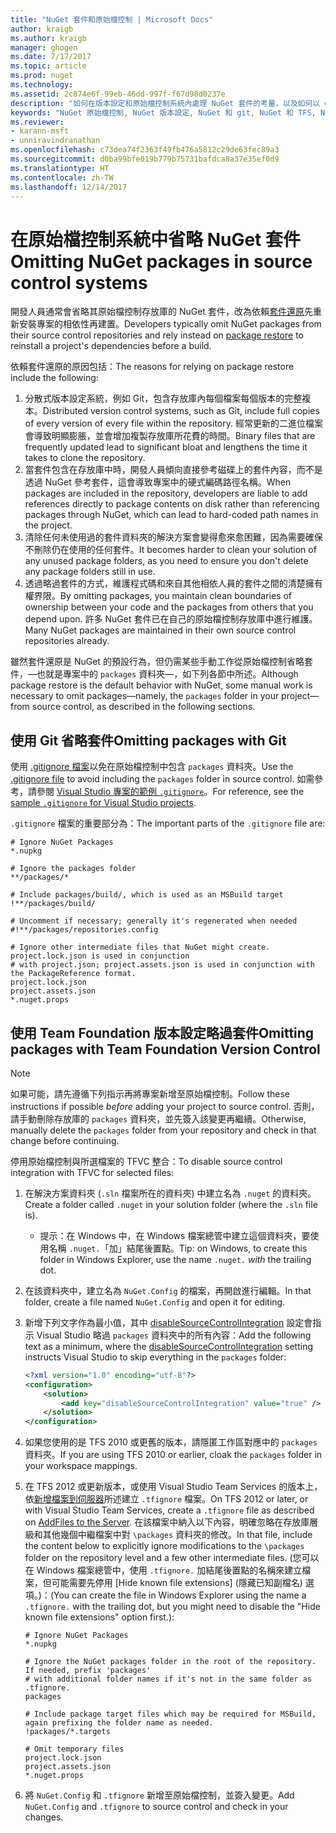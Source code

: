 ```yaml
---
title: "NuGet 套件和原始檔控制 | Microsoft Docs"
author: kraigb
ms.author: kraigb
manager: ghogen
ms.date: 7/17/2017
ms.topic: article
ms.prod: nuget
ms.technology: 
ms.assetid: 2c874e6f-99eb-46dd-997f-f67d98d0237e
description: "如何在版本設定和原始檔控制系統內處理 NuGet 套件的考量，以及如何以 git 和 TFVC 省略套件。"
keywords: "NuGet 原始檔控制, NuGet 版本設定, NuGet 和 git, NuGet 和 TFS, NuGet 和 TFVC, 省略套件, 原始檔控制存放庫, 版本設定存放庫"
ms.reviewer:
- karann-msft
- unniravindranathan
ms.openlocfilehash: c73dea74f2363f49fb476a5812c29de63fec89a3
ms.sourcegitcommit: d0ba99bfe019b779b75731bafdca8a37e35ef0d9
ms.translationtype: HT
ms.contentlocale: zh-TW
ms.lasthandoff: 12/14/2017
---
```

# <a name="omitting-nuget-packages-in-source-control-systems"></a><span data-ttu-id="dc382-104">在原始檔控制系統中省略 NuGet 套件</span><span class="sxs-lookup"><span data-stu-id="dc382-104">Omitting NuGet packages in source control systems</span></span>

<span data-ttu-id="dc382-105">開發人員通常會省略其原始檔控制存放庫的 NuGet 套件，改為依賴[套件還原](../consume-packages/package-restore.md)先重新安裝專案的相依性再建置。</span><span class="sxs-lookup"><span data-stu-id="dc382-105">Developers typically omit NuGet packages from their source control repositories and rely instead on [package restore](../consume-packages/package-restore.md) to reinstall a project's dependencies before a build.</span></span>

<span data-ttu-id="dc382-106">依賴套件還原的原因包括：</span><span class="sxs-lookup"><span data-stu-id="dc382-106">The reasons for relying on package restore include the following:</span></span>

1. <span data-ttu-id="dc382-107">分散式版本設定系統，例如 Git，包含存放庫內每個檔案每個版本的完整複本。</span><span class="sxs-lookup"><span data-stu-id="dc382-107">Distributed version control systems, such as Git, include full copies of every version of every file within the repository.</span></span> <span data-ttu-id="dc382-108">經常更新的二進位檔案會導致明顯膨脹，並會增加複製存放庫所花費的時間。</span><span class="sxs-lookup"><span data-stu-id="dc382-108">Binary files that are frequently updated lead to significant bloat and lengthens the time it takes to clone the repository.</span></span>
1. <span data-ttu-id="dc382-109">當套件包含在存放庫中時，開發人員傾向直接參考磁碟上的套件內容，而不是透過 NuGet 參考套件，這會導致專案中的硬式編碼路徑名稱。</span><span class="sxs-lookup"><span data-stu-id="dc382-109">When packages are included in the repository, developers are liable to add references directly to package contents on disk rather than referencing packages through NuGet, which can lead to hard-coded path names in the project.</span></span>
1. <span data-ttu-id="dc382-110">清除任何未使用過的套件資料夾的解決方案會變得愈來愈困難，因為需要確保不刪除仍在使用的任何套件。</span><span class="sxs-lookup"><span data-stu-id="dc382-110">It becomes harder to clean your solution of any unused package folders, as you need to ensure you don't delete any package folders still in use.</span></span>
1. <span data-ttu-id="dc382-111">透過略過套件的方式，維護程式碼和來自其他相依人員的套件之間的清楚擁有權界限。</span><span class="sxs-lookup"><span data-stu-id="dc382-111">By omitting packages, you maintain clean boundaries of ownership between your code and the packages from others that you depend upon.</span></span> <span data-ttu-id="dc382-112">許多 NuGet 套件已在自己的原始檔控制存放庫中進行維護。</span><span class="sxs-lookup"><span data-stu-id="dc382-112">Many NuGet packages are maintained in their own source control repositories already.</span></span>

<span data-ttu-id="dc382-113">雖然套件還原是 NuGet 的預設行為，但仍需某些手動工作從原始檔控制省略套件，&mdash;也就是專案中的 `packages` 資料夾&mdash;，如下列各節中所述。</span><span class="sxs-lookup"><span data-stu-id="dc382-113">Although package restore is the default behavior with NuGet, some manual work is necessary to omit packages&mdash;namely, the `packages` folder in your project&mdash;from source control, as described in the following sections.</span></span>

## <a name="omitting-packages-with-git"></a><span data-ttu-id="dc382-114">使用 Git 省略套件</span><span class="sxs-lookup"><span data-stu-id="dc382-114">Omitting packages with Git</span></span>

<span data-ttu-id="dc382-115">使用 [.gitignore 檔案](https://git-scm.com/docs/gitignore)以免在原始檔控制中包含 `packages` 資料夾。</span><span class="sxs-lookup"><span data-stu-id="dc382-115">Use the [.gitignore file](https://git-scm.com/docs/gitignore) to avoid including the `packages` folder in source control.</span></span> <span data-ttu-id="dc382-116">如需參考，請參閱 [Visual Studio 專案的範例 `.gitignore`](https://github.com/github/gitignore/blob/master/VisualStudio.gitignore)。</span><span class="sxs-lookup"><span data-stu-id="dc382-116">For reference, see the [sample `.gitignore` for Visual Studio projects](https://github.com/github/gitignore/blob/master/VisualStudio.gitignore).</span></span>

<span data-ttu-id="dc382-117">`.gitignore` 檔案的重要部分為：</span><span class="sxs-lookup"><span data-stu-id="dc382-117">The important parts of the `.gitignore` file are:</span></span>

```
# Ignore NuGet Packages
*.nupkg

# Ignore the packages folder
**/packages/*

# Include packages/build/, which is used as an MSBuild target
!**/packages/build/

# Uncomment if necessary; generally it's regenerated when needed
#!**/packages/repositories.config

# Ignore other intermediate files that NuGet might create. project.lock.json is used in conjunction
# with project.json; project.assets.json is used in conjunction with the PackageReference format.
project.lock.json
project.assets.json
*.nuget.props
```

## <a name="omitting-packages-with-team-foundation-version-control"></a><span data-ttu-id="dc382-118">使用 Team Foundation 版本設定略過套件</span><span class="sxs-lookup"><span data-stu-id="dc382-118">Omitting packages with Team Foundation Version Control</span></span>

> [!Note]
> <span data-ttu-id="dc382-119">如果可能，請先遵循下列指示再將專案新增至原始檔控制。</span><span class="sxs-lookup"><span data-stu-id="dc382-119">Follow these instructions if possible *before* adding your project to source control.</span></span> <span data-ttu-id="dc382-120">否則，請手動刪除存放庫的 `packages` 資料夾，並先簽入該變更再繼續。</span><span class="sxs-lookup"><span data-stu-id="dc382-120">Otherwise, manually delete the `packages` folder from your repository and check in that change before continuing.</span></span>

<span data-ttu-id="dc382-121">停用原始檔控制與所選檔案的 TFVC 整合：</span><span class="sxs-lookup"><span data-stu-id="dc382-121">To disable source control integration with TFVC for selected files:</span></span>

1. <span data-ttu-id="dc382-122">在解決方案資料夾 (`.sln` 檔案所在的資料夾) 中建立名為 `.nuget` 的資料夾。</span><span class="sxs-lookup"><span data-stu-id="dc382-122">Create a folder called `.nuget` in your solution folder (where the `.sln` file is).</span></span>
    - <span data-ttu-id="dc382-123">提示：在 Windows 中，在 Windows 檔案總管中建立這個資料夾，要使用名稱 `.nuget.`「加」結尾後置點。</span><span class="sxs-lookup"><span data-stu-id="dc382-123">Tip: on Windows, to create this folder in Windows Explorer, use the name `.nuget.` *with* the trailing dot.</span></span>

1. <span data-ttu-id="dc382-124">在該資料夾中，建立名為 `NuGet.Config` 的檔案，再開啟進行編輯。</span><span class="sxs-lookup"><span data-stu-id="dc382-124">In that folder, create a file named `NuGet.Config` and open it for editing.</span></span>

1. <span data-ttu-id="dc382-125">新增下列文字作為最小值，其中 [disableSourceControlIntegration](../Schema/nuget-config-file.md#solution-section) 設定會指示 Visual Studio 略過 `packages` 資料夾中的所有內容：</span><span class="sxs-lookup"><span data-stu-id="dc382-125">Add the following text as a minimum, where the [disableSourceControlIntegration](../Schema/nuget-config-file.md#solution-section) setting instructs Visual Studio to skip everything in the `packages` folder:</span></span>

   ```xml
   <?xml version="1.0" encoding="utf-8"?>
   <configuration>
       <solution>
           <add key="disableSourceControlIntegration" value="true" />
       </solution>
   </configuration>
   ```

1. <span data-ttu-id="dc382-126">如果您使用的是 TFS 2010 或更舊的版本，請隱匿工作區對應中的 `packages` 資料夾。</span><span class="sxs-lookup"><span data-stu-id="dc382-126">If you are using TFS 2010 or earlier, cloak the `packages` folder in your workspace mappings.</span></span>

1. <span data-ttu-id="dc382-127">在 TFS 2012 或更新版本，或使用 Visual Studio Team Services 的版本上，依[新增檔案到伺服器](https://www.visualstudio.com/en-us/docs/tfvc/add-files-server#tfignore)所述建立 `.tfignore` 檔案。</span><span class="sxs-lookup"><span data-stu-id="dc382-127">On TFS 2012 or later, or with Visual Studio Team Services, create a `.tfignore` file as described on [AddFiles to the Server](https://www.visualstudio.com/en-us/docs/tfvc/add-files-server#tfignore).</span></span> <span data-ttu-id="dc382-128">在該檔案中納入以下內容，明確忽略在存放庫層級和其他幾個中繼檔案中對 `\packages` 資料夾的修改。</span><span class="sxs-lookup"><span data-stu-id="dc382-128">In that file, include the content below to explicitly ignore modifications to the `\packages` folder on the repository level and a few other intermediate files.</span></span> <span data-ttu-id="dc382-129">(您可以在 Windows 檔案總管中，使用 `.tfignore.` 加結尾後置點的名稱來建立檔案，但可能需要先停用 [Hide known file extensions] (隱藏已知副檔名) 選項。)：</span><span class="sxs-lookup"><span data-stu-id="dc382-129">(You can create the file in Windows Explorer using the name a `.tfignore.` with the trailing dot, but you might need to disable the "Hide known file extensions" option first.):</span></span>

   ```
   # Ignore NuGet Packages
   *.nupkg   

   # Ignore the NuGet packages folder in the root of the repository. If needed, prefix 'packages'
   # with additional folder names if it's not in the same folder as .tfignore.   
   packages

   # Include package target files which may be required for MSBuild, again prefixing the folder name as needed.
   !packages/*.targets

   # Omit temporary files
   project.lock.json
   project.assets.json
   *.nuget.props
   ```

1. <span data-ttu-id="dc382-130">將 `NuGet.Config` 和 `.tfignore` 新增至原始檔控制，並簽入變更。</span><span class="sxs-lookup"><span data-stu-id="dc382-130">Add `NuGet.Config` and `.tfignore` to source control and check in your changes.</span></span>
